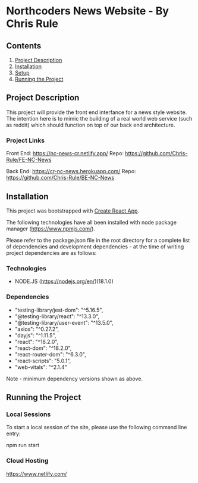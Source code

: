 # Northcoders News Website - By Chris Rule

## Contents

1. [Project Description](#project-description)
2. [Installation](#installation)
3. [Setup](#setup)
4. [Running the Project](#running-the-project)

## Project Description

This project will provide the front end interfance for a news style website. The intention here is to mimic the building of a real world web service (such as reddit) which should function on top of our back end architecture.

### Project Links

Front End: https://nc-news-cr.netlify.app/
Repo: https://github.com/Chris-Rule/FE-NC-News

Back End: https://cr-nc-news.herokuapp.com/
Repo: https://github.com/Chris-Rule/BE-NC-News

## Installation

This project was bootstrapped with [Create React App](https://github.com/facebook/create-react-app).

The following technologies have all been installed with node package manager (https://www.npmjs.com/).

Please refer to the package.json file in the root directory for a complete list of dependencies and development dependencies - at the time of writing project dependencies are as follows:

### Technologies

- NODE.JS (https://nodejs.org/en/)(18.1.0)

### Dependencies

- "testing-library/jest-dom": "^5.16.5",
- "@testing-library/react": "^13.3.0",
- "@testing-library/user-event": "^13.5.0",
- "axios": "^0.27.2",
- "dayjs": "^1.11.5",
- "react": "^18.2.0",
- "react-dom": "^18.2.0",
- "react-router-dom": "^6.3.0",
- "react-scripts": "5.0.1",
- "web-vitals": "^2.1.4"

Note - minimum dependency versions shown as above.

## Running the Project

### Local Sessions

To start a local session of the site, please use the following command line entry:

npm run start

### Cloud Hosting

https://www.netlify.com/

